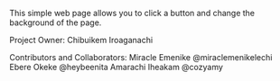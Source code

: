 This simple web page allows you to click a button and change the background of the page.

Project Owner:
Chibuikem Iroaganachi

Contributors and Collaborators:
Miracle Emenike @miraclemenikelechi
Ebere Okeke @heybeenita
Amarachi Iheakam @cozyamy
